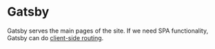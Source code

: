 # Gatsby

Gatsby serves the main pages of the site. If we need SPA functionality, Gatsby can do [client-side routing](https://www.gatsbyjs.org/docs/client-only-routes-and-user-authentication/).
